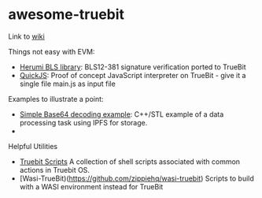 # awesome-truebit

Link to [wiki](https://github.com/TruebitProtocol/awesome-truebit/wiki)

Things not easy with EVM:
* [Herumi BLS library](https://github.com/zippiehq/bls-wasm/commit/01e409438f6dced806b2f13422878132fa3c02aa): BLS12-381 signature verification ported to TrueBit
* [QuickJS](https://github.com/zippiehq/quickjs-truebit): Proof of concept JavaScript interpreter on TrueBit - give it a single file main.js as input file

Examples to illustrate a point:
* [Simple Base64 decoding example](https://github.com/davidfsol5/base64/tree/webassembly): C++/STL example of a data processing task using IPFS for storage. 
* 

Helpful Utilities
* [Truebit Scripts](https://github.com/Chaser0x/truebit-scripts) A collection of shell scripts associated with common actions in Truebit OS.
* [Wasi-TrueBit)(https://github.com/zippiehq/wasi-truebit) Scripts to build with a WASI environment instead for TrueBit
